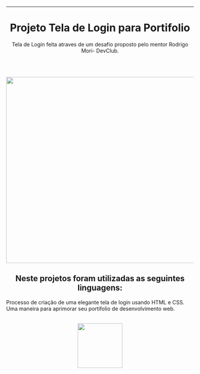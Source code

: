________________________________________
<h1 align="center" > Projeto Tela de Login para Portifolio </h1>
<p align="center"> Tela de Login feita atraves de um desafio proposto pelo mentor Rodrigo Mori- DevClub.</p>
<br>
<br>
<p align="center">
  <img width="900" height="500" src="https://github.com/FelipeAz01/Tela-de-Login/assets/147412994/d20ee5dd-a817-4551-99be-94864a030afa">

</p>

<h2 align="center"> Neste projetos foram utilizadas as seguintes linguagens:</h2>

Processo de criação de uma elegante tela de login usando HTML e CSS.
<br>
Uma maneira para aprimorar seu portifolio de desenvolvimento web.


<br>

<div align="center"> 
<a href="https://felipeaz01.github.io/Tela-de-Login/"  >
  <img   width="120px" src="https://img.shields.io/website-up-down-green-red/http/monip.org.svg"  /> 
</a>
</div>
